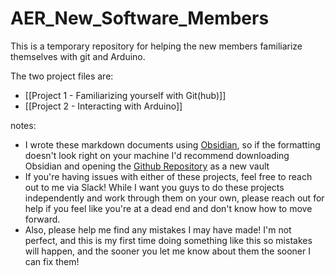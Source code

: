 # AER_New_Software_Members
This is a temporary repository for helping the new members familiarize themselves with git and Arduino.

The two project files are:
- [[Project 1 - Familiarizing yourself with Git(hub)]]
- [[Project 2 - Interacting with Arduino]]

notes:
- I wrote these markdown documents using [Obsidian](https://obsidian.md/download), so if the formatting doesn't look right on your machine I'd recommend downloading Obsidian and opening the [Github Repository](https://github.com/NicholasMDH/AER_New_Software_Members) as a new vault
- If you're having issues with either of these projects, feel free to reach out to me via Slack! While I want you guys to do these projects independently and work through them on your own, please reach out for help if you feel like you're at a dead end and don't know how to move forward.
- Also, please help me find any mistakes I may have made! I'm not perfect, and this is my first time doing something like this so mistakes will happen, and the sooner you let me know about them the sooner I can fix them!